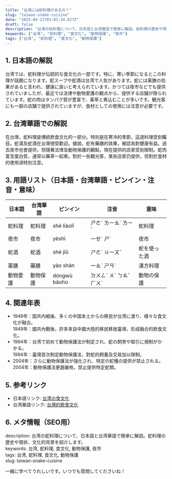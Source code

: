 ```yaml
---
title: "台湾には蛇料理があるの？"
slug: "taiwan-snake-cuisine"
date: "2025-04-21T03:03:34.827Z"
draft: false
description: "台湾の蛇料理について、日本語と台湾華語で簡単に解説。蛇料理の歴史や現状、文化的背景を紹介します。"
keywords: ["台湾", "蛇料理", "食文化", "動物保護", "夜市"]
tags: ["台湾", "蛇料理", "食文化", "動物保護"]
---
```


## 1. 日本語の解説  
台湾では、蛇料理が伝統的な食文化の一部です。特に、寒い季節になるとこの料理が話題になります。蛇スープや蛇酒は台湾で人気があります。蛇には薬膳の効果があると言われ、健康に良いと考えられています。かつては夜市などでも提供されていましたが、最近では法律や動物愛護の観点から、提供する店舗が限られています。蛇の肉はタンパク質が豊富で、薬草と煮込むことが多いです。観光客にも一部の店舗で提供されていますが、食材としての使用には注意が必要です。

## 2. 台湾華語での解説  
在台灣，蛇料理是傳統飲食文化的一部分。特別是在寒冷的季節，這道料理受到矚目。蛇湯及蛇酒在台灣很受歡迎。據說，蛇有藥膳的效果，被認為對健康有益。過去夜市也會提供，但隨著法律及動物保護的觀點，現在提供的店家受到限制。蛇肉富含蛋白質，通常以藥草一起煮。對於一些觀光客，某些店家仍提供，但對於食材的使用須特別注意。

## 3. 用語リスト（日本語・台湾華語・ピンイン・注音・意味）  
| 日本語 | 台湾華語 | ピンイン | 注音 | 意味 |
|---|---|---|---|---|
| 蛇料理 | 蛇料理 | shé liàolǐ | ㄕㄜˊ ㄌㄧㄠˋ ㄌㄧˇ | 蛇料理 |
| 夜市 | 夜市 | yèshì | 一ㄝˋ ㄕˋ | 夜市 |
| 蛇酒 | 蛇酒 | shé jiǔ | ㄕㄜˊ ㄐ一ㄡˇ | 蛇を使った酒 |
| 薬膳 | 藥膳 | yào shàn | 一ㄠˋ ㄕㄢˋ | 漢方料理 |
| 動物愛護 | 動物保護 | dòngwù bǎohù | ㄉㄨㄥˋ ㄨˋ ㄅㄠˇ ㄏㄨˋ | 動物の保護 |

## 4. 関連年表  
- 1949年：国共内戦後、多くの中国本土からの移民が台湾に渡り、様々な食文化が融合。  
1949年：國共內戰後，許多來自中國大陸的移民移居臺灣，形成融合的飲食文化。
- 1994年：台湾で初めて動物保護法が制定され、蛇の飼育や取引に規制がかかる。  
1994年：臺灣首次制定動物保護法，對蛇的飼養及交易加以限制。
- 2004年：さらに動物保護法が強化され、特定の蛇種の提供が禁止される。  
2004年：動物保護法更趨嚴格，禁止提供特定蛇類。

## 5. 参考リンク  
- 日本語リンク: [台湾の食文化](https://www.excite.co.jp/news/article/Tpac212160/)  
- 台湾華語リンク: [台灣的飲食文化](https://www.uniteddaily.com/news/view/id/3685)  

## 6. メタ情報（SEO用）  
description: 台湾の蛇料理について、日本語と台湾華語で簡単に解説。蛇料理の歴史や現状、文化的背景を紹介します。  
keywords: 台湾, 蛇料理, 食文化, 動物保護, 夜市  
tags: 台湾, 蛇料理, 食文化, 動物保護  
slug: taiwan-snake-cuisine

一緒に学べてうれしいです。いつでも質問してくださいね！